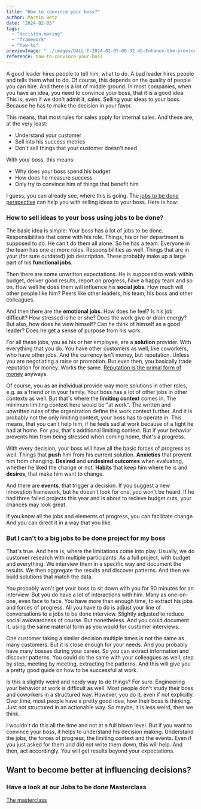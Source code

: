 ```yaml
---
title: "How to convince your boss?"
author: Martin Betz
date: "2024-02-05"
tags:
  - "decision-making"
  - "framework"
  - "how-to"
previewImage: "../images/DALL·E-2024-02-05-00.32.45-Enhance-the-previous-scene-with-clearer-more-detailed-faces-on-both-the-employee-and-the-boss.-The-employee-is-confidently-explaining-a-new-proposal.webp"
reference: how-to-convince-your-boss
---
```


A good leader hires people to tell him, what to do. A bad leader hires people and tells them what to do. Of course, this depends on the quality of people you can hire. And there is a lot of middle ground. In most companies, when you have an idea, you need to convince your boss, that it is a good idea. This is, even if we don't admit it, sales. Selling your ideas to your boss. Because he has to make the decision in your favor.

This means, that most rules for sales apply for internal sales. And these are, at the very least:

- Understand your customer
- Sell into his success metrics
- Don't sell things that your customer doesn't need

With your boss, this means:

- Why does your boss spend his budget
- How does he measure success
- Only try to convince him of things that benefit him

I guess, you can already see, where this is going. The [jobs to be done perspective](/en/blog/understanding-the-jobs-to-be-done-perspective/) can help you with selling ideas to your boss. Here is how:

### How to sell ideas to your boss using jobs to be done?

The basic idea is simple: Your boss has a lot of jobs to be done. Responsibilities that come with his role. Things, his or her department is supposed to do. He can't do them all alone. So he has a team. Everyone in the team has one or more roles. Responsibilities as well. Things that are in your (for sure outdated) job description. These probably make up a large part of his **functional jobs**.

Then there are some unwritten expectations. He is supposed to work within budget, deliver good results, report on progress, have a happy team and so on. How well he does them will influence his **social jobs**. How much will other people like him? Peers like other leaders, his team, his boss and other colleagues.

And then there are the **emotional jobs**. How does he feel? Is his job difficult? How stressed is he or she? Does the work give or drain energy? But also, how does he view himself? Can he think of himself as a good leader? Does he get a sense of purpose from his work.

For all these jobs, you as his or her employee, are a **solution** provider. With everything that you do. You have other customers as well, like coworkers, who have other jobs. And the currency isn't money, but reputation. Unless you are negotiating a raise or promotion. But even then, you basically trade reputation for money. Works the same. [Reputation is the primal form of money](https://royalsocietypublishing.org/doi/10.1098/rstb.2015.0100) anyways.

Of course, you as an individual provide way more solutions in other roles, e.g. as a friend or in your family. Your boss has a lot of other jobs in other contexts as well. But that's where the **limiting context** comes in. The minimum limiting context here would be "at work". The written and unwritten rules of the organization define the work context further. And it is probably not the only limiting context, your boss has to operate in. This means, that you can't help him, if he feels sad at work because of a fight he had at home. For you, that's additional limiting context. But if your behavior prevents him from being stressed when coming home, that's a progress.

With every decision, your boss will have all the basic forces of progress as well. Things that **push** him from his current solution. **Anxieties** that prevent him from changing. **Desired** and **undesired outcomes** when evaluating, whether he liked the change or not. **Habits** that keep him where he is and **desires**, that make him want to change.

And there are **events**, that trigger a decision. If you suggest a new innovation framework, but he doesn't look for one, you won't be heard. If he had three failed projects this year and is about to recieve budget cuts, your chances may look great.

If you know all the jobs and elements of progress, you can facilitate change. And you can direct it in a way that you like.

### But I can't to a big jobs to be done project for my boss

That's true. And here is, where the limitations come into play. Usually, we do customer research with multiple participants. As a full project, with budget and everything. We interview them in a specific way and document the results. We then aggregate the results and discover patterns. And then we build solutions that match the data.

You probably won't get your boss to sit down with you for 90 minutes for an interview. But you do have a lot of interactions with him. Many as one-on-one, even face to face. You have more than enough time, to extract his jobs and forces of progress. All you have to do is adjust your line of conversations to a jobs to be done interview. Slightly adjusted to reduce social awkwardness of course. But nonetheless. And you could document it, using the same material form as you would for customer interviews.

One customer taking a similar decision multiple times is not the same as many customers. But it is close enough for your needs. And you probably have many bosses during your career. So you can extract information and discover patterns. You could do the same with your colleagues as well, step by step, meeting by meeting, extracting the patterns. And this will give you a pretty good guide on how to be successful at work.

Is this a slightly weird and nerdy way to do things? For sure. Engineering your behavior at work is difficult as well. Most people don't study their boss and coworkers in a structured way. However, you do it, even if not explicitly. Over time, most people have a pretty good idea, how their boss is thinking. Just not structured in an actionable way. So maybe, it is less weird, then we think.

I wouldn't do this all the time and not at a full blown level. But if you want to convince your boss, it helps to understand his decision making. Understand the jobs, the forces of progress, the limiting context and the events. Even if you just asked for them and did not write them down, this will help. And then, act accordingly. You will get results beyond your expectations.



## Want to become better at influencing decisions?

### Have a look at our Jobs to be done Masterclass

[The masterclass](/services/mastering-jobs-to-be-done-online-workshop/)
